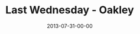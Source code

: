 ---
layout: message
category: message
series: "God Is ____"
title: "Last Wednesday - Oakley"
date: 2013-07-31-00-00
message_id: 802
audio: "http://s3.amazonaws.com/crossroads-media/messages/audio/073113-oakley-lw.mp3"
audio-duration: "42:29"
description: "Kyle talks about how God is using fire to make men of steel."
video: "http://s3.amazonaws.com/crossroads-media/messages/video/073113-oakley-lw.mp4"
video-duration: "42:35"
yt-embed-url: "//www.youtube.com/embed/s-_1iO8Xl9A"
video-image: "http://s3.amazonaws.com/crossroads-media/images/073113-oakley-lw-still.jpg"
tag: 
 - kyle-ranson
 - last-wednesday
explicit: false
---